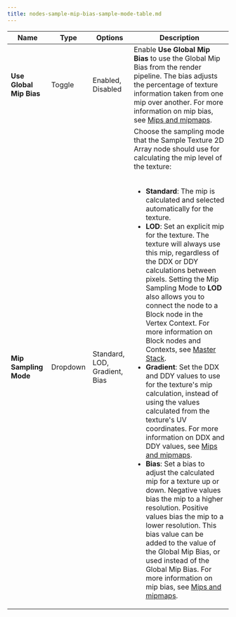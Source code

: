 ```yaml
---
title: nodes-sample-mip-bias-sample-mode-table.md
---
```


<table>
<thead>
<tr>
<th><strong>Name</strong></th>
<th><strong>Type</strong></th>
<th><strong>Options</strong></th>
<th><strong>Description</strong></th>
</tr>
</thead>
<tbody>
<tr>
<td><strong>Use Global Mip Bias</strong></td>
<td>Toggle</td>
<td>Enabled, Disabled</td>
<td>Enable <strong>Use Global Mip Bias</strong> to use the Global Mip Bias from the render pipeline. The bias adjusts the percentage of texture information taken from one mip over another. For more information on mip bias, see <a href="Mipmaps-Mip-Bias.md#mip-bias">Mips and mipmaps</a>.</td>
</tr>
<tr>
<td><strong>Mip Sampling Mode</strong></td>
<td>Dropdown</td>
<td>Standard, LOD, Gradient, Bias</td>
<td>Choose the sampling mode that the Sample Texture 2D Array node should use for calculating the mip level of the texture:
<br/> <br/>
<ul>
<li><strong>Standard</strong>: The mip is calculated and selected automatically for the texture.</li>
<li><strong>LOD</strong>: Set an explicit mip for the texture. The texture will always use this mip, regardless of the DDX or DDY calculations between pixels. Setting the Mip Sampling Mode to <strong>LOD</strong> also allows you to connect the node to a Block node in the Vertex Context. For more information on Block nodes and Contexts, see <a href="Master-Stack.md">Master Stack</a>.</li>
<li><strong>Gradient</strong>: Set the DDX and DDY values to use for the texture's mip calculation, instead of using the values calculated from the texture's UV coordinates. For more information on DDX and DDY values, see <a href="Mipmaps-Mip-Bias.md">Mips and mipmaps</a>.</li>
<li><strong>Bias</strong>: Set a bias to adjust the calculated mip for a texture up or down. Negative values bias the mip to a higher resolution. Positive values bias the mip to a lower resolution. This bias value can be added to the value of the Global Mip Bias, or used instead of the Global Mip Bias. For more information on mip bias, see <a href="Mipmaps-Mip-Bias.md#mip-bias">Mips and mipmaps</a>.</li>
</ul>
</td>
</tr>
</tbody>
</table>
